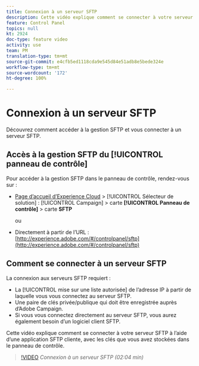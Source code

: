 ```yaml
---
title: Connexion à un serveur SFTP
description: Cette vidéo explique comment se connecter à votre serveur SFTP à l’aide d’une application SFTP cliente, avec les clés que vous avez stockées dans le panneau de contrôle.
feature: Control Panel
topics: null
kt: 2924
doc-type: feature video
activity: use
team: PM
translation-type: tm+mt
source-git-commit: e4cfb5ed1118cda9e545d84e51adb8e5bede324e
workflow-type: tm+mt
source-wordcount: '172'
ht-degree: 100%

---
```



# Connexion à un serveur SFTP

Découvrez comment accéder à la gestion SFTP et vous connecter à un serveur SFTP.

## Accès à la gestion SFTP du [!UICONTROL panneau de contrôle]

Pour accéder à la gestion SFTP dans le panneau de contrôle, rendez-vous sur :

* [Page d’accueil d’Experience Cloud](https://experience.adobe.com/#/home) > [!UICONTROL Sélecteur de solution] : [!UICONTROL Campaign] > carte **[!UICONTROL Panneau de contrôle]** > carte **SFTP**

   ou
* Directement à partir de l’URL : [http://experience.adobe.com/#/controlpanel/sftp](http://experience.adobe.com/#/controlpanel/sftp)

## Comment se connecter à un serveur SFTP

La connexion aux serveurs SFTP requiert :

* La [!UICONTROL mise sur une liste autorisée] de l’adresse IP à partir de laquelle vous vous connectez au serveur SFTP.
* Une paire de clés privée/publique qui doit être enregistrée auprès d’Adobe Campaign.
* Si vous vous connectez directement au serveur SFTP, vous aurez également besoin d’un logiciel client SFTP.

Cette vidéo explique comment se connecter à votre serveur SFTP à l’aide d’une application SFTP cliente, avec les clés que vous avez stockées dans le panneau de contrôle.

>[!VIDEO](https://video.tv.adobe.com/v/27263?quality=12)
*Connexion à un serveur SFTP (02:04 min)*

